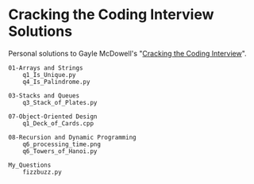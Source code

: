 # Cracking the Coding Interview Solutions
Personal solutions to Gayle McDowell's "[Cracking the Coding Interview](https://www.amazon.com/Cracking-Coding-Interview-Programming-Questions/dp/098478280X)".

```
01-Arrays and Strings
    q1_Is_Unique.py
    q4_Is_Palindrome.py

03-Stacks and Queues
    q3_Stack_of_Plates.py

07-Object-Oriented Design
    q1_Deck_of_Cards.cpp

08-Recursion and Dynamic Programming
    q6_processing_time.png
    q6_Towers_of_Hanoi.py
    
My_Questions
    fizzbuzz.py
```